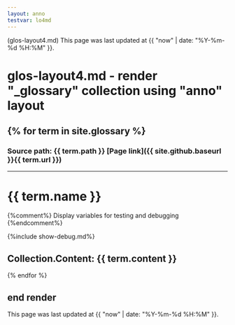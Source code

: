 ```yaml
---
layout: anno
testvar: lo4md
---
```

(glos-layout4.md) This page was last updated at {{ "now" | date: "%Y-%m-%d %H:%M" }}.

# glos-layout4.md - render "_glossary" collection using "anno" layout

{% for term in site.glossary %}
---
### Source path: {{ term.path }} [Page link]({{ site.github.baseurl }}{{ term.url }})
---
# {{ term.name }}

{%comment%}
  Display variables for testing and debugging
{%endcomment%}

{%include show-debug.md%}

Collection.Content:
{{ term.content }}
---
{% endfor %}

## end render

This page was last updated at {{ "now" | date: "%Y-%m-%d %H:%M" }}.
